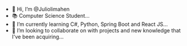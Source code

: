 - 👋 Hi, I’m @Juliolimahen
- 📚 Computer Science Student... 
- 🌱 I’m currently learning C#, Python, Spring Boot and React JS...
- 💞️ I’m looking to collaborate on with projects and new knowledge that I've been acquiring...


<!---
Juliolimahen/Juliolimahen is a ✨ special ✨ repository because its `README.md` (this file) appears on your GitHub profile.
You can click the Preview link to take a look at your changes.
--->
